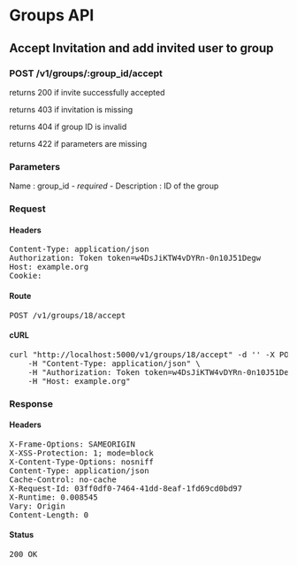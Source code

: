# Groups API

## Accept Invitation and add invited user to group

### POST /v1/groups/:group_id/accept

returns 200 if invite successfully accepted

returns 403 if invitation is missing

returns 404 if group ID is invalid

returns 422 if parameters are missing

### Parameters

Name : group_id *- required -*
Description : ID of the group

### Request

#### Headers

<pre>Content-Type: application/json
Authorization: Token token=w4DsJiKTW4vDYRn-0n10J51Degw
Host: example.org
Cookie: </pre>

#### Route

<pre>POST /v1/groups/18/accept</pre>

#### cURL

<pre class="request">curl &quot;http://localhost:5000/v1/groups/18/accept&quot; -d &#39;&#39; -X POST \
	-H &quot;Content-Type: application/json&quot; \
	-H &quot;Authorization: Token token=w4DsJiKTW4vDYRn-0n10J51Degw&quot; \
	-H &quot;Host: example.org&quot;</pre>

### Response

#### Headers

<pre>X-Frame-Options: SAMEORIGIN
X-XSS-Protection: 1; mode=block
X-Content-Type-Options: nosniff
Content-Type: application/json
Cache-Control: no-cache
X-Request-Id: 03ff0df0-7464-41dd-8eaf-1fd69cd0bd97
X-Runtime: 0.008545
Vary: Origin
Content-Length: 0</pre>

#### Status

<pre>200 OK</pre>

